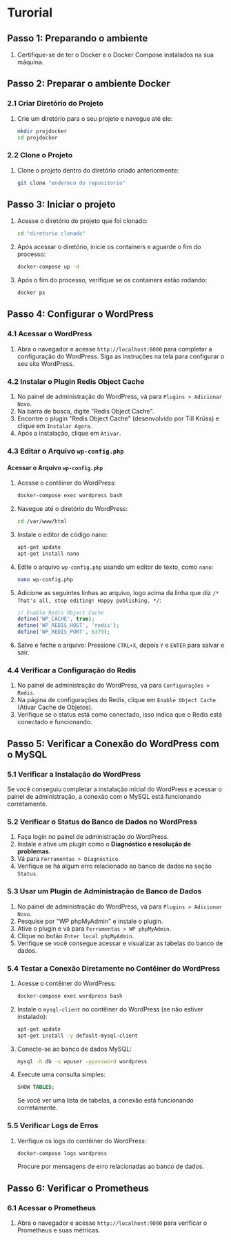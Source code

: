 # Turorial

## Passo 1: Preparando o ambiente

1. Certifique-se de ter o Docker e o Docker Compose instalados na sua máquina.

## Passo 2: Preparar o ambiente Docker

### 2.1 Criar Diretório do Projeto

1. Crie um diretório para o seu projeto e navegue até ele:
   ```bash
   mkdir projdocker
   cd projdocker
   ```

### 2.2 Clone o Projeto

1. Clone o projeto dentro do diretório criado anteriormente:
   ```bash
   git clone "endereco do repositorio"
   ```

## Passo 3: Iniciar o projeto

1. Acesse o diretório do projeto que foi clonado:
   ```bash
   cd "diretorio clonado"
   ```
2. Após acessar o diretório, inicie os containers e aguarde o fim do processo:
   ```bash
   docker-compose up -d
   ```
3. Após o fim do processo, verifique se os containers estão rodando:
   ```bash
   docker ps
   ```

## Passo 4: Configurar o WordPress

### 4.1 Acessar o WordPress

1. Abra o navegador e acesse `http://localhost:8000` para completar a configuração do WordPress. Siga as instruções na tela para configurar o seu site WordPress.

### 4.2 Instalar o Plugin Redis Object Cache

1. No painel de administração do WordPress, vá para `Plugins > Adicionar Novo`.
2. Na barra de busca, digite "Redis Object Cache".
3. Encontre o plugin "Redis Object Cache" (desenvolvido por Till Krüss) e clique em `Instalar Agora`.
4. Após a instalação, clique em `Ativar`.

### 4.3 Editar o Arquivo `wp-config.php`

#### Acessar o Arquivo `wp-config.php`

1. Acesse o contêiner do WordPress:
    ```bash
    docker-compose exec wordpress bash
    ```

2. Navegue até o diretório do WordPress:
    ```bash
    cd /var/www/html
    ```
3. Instale o editor de código nano:
    ```bash
    apt-get update
    apt-get install nano
    ```

4. Edite o arquivo `wp-config.php` usando um editor de texto, como `nano`:
    ```bash
    nano wp-config.php
    ```

5. Adicione as seguintes linhas ao arquivo, logo acima da linha que diz `/* That's all, stop editing! Happy publishing. */`:

    ```php
    // Enable Redis Object Cache
    define('WP_CACHE', true);
    define('WP_REDIS_HOST', 'redis');
    define('WP_REDIS_PORT', 6379);
    ```

5. Salve e feche o arquivo:
   Pressione `CTRL+X`, depois `Y` e `ENTER` para salvar e sair.

### 4.4 Verificar a Configuração do Redis

1. No painel de administração do WordPress, vá para `Configurações > Redis`.
2. Na página de configurações do Redis, clique em `Enable Object Cache` (Ativar Cache de Objetos).
3. Verifique se o status está como conectado, isso indica que o Redis está conectado e funcionando.

## Passo 5: Verificar a Conexão do WordPress com o MySQL

### 5.1 Verificar a Instalação do WordPress

Se você conseguiu completar a instalação inicial do WordPress e acessar o painel de administração, a conexão com o MySQL está funcionando corretamente.

### 5.2 Verificar o Status do Banco de Dados no WordPress

1. Faça login no painel de administração do WordPress.
2. Instale e ative um plugin como o **Diagnóstico e resolução de problemas**.
3. Vá para `Ferramentas > Diagnóstico`.
4. Verifique se há algum erro relacionado ao banco de dados na seção `Status`.

### 5.3 Usar um Plugin de Administração de Banco de Dados

1. No painel de administração do WordPress, vá para `Plugins > Adicionar Novo`.
2. Pesquise por "WP phpMyAdmin" e instale o plugin.
3. Ative o plugin e vá para `Ferramentas > WP phpMyAdmin`.
4. Clique no botão `Enter local phpMyAdmin`.
5. Verifique se você consegue acessar e visualizar as tabelas do banco de dados.

### 5.4 Testar a Conexão Diretamente no Contêiner do WordPress

1. Acesse o contêiner do WordPress:
    ```bash
    docker-compose exec wordpress bash
    ```

2. Instale o `mysql-client` no contêiner do WordPress (se não estiver instalado):
    ```bash
    apt-get update
    apt-get install -y default-mysql-client
    ```

3. Conecte-se ao banco de dados MySQL:
    ```bash
    mysql -h db -u wpuser -ppassword wordpress
    ```

4. Execute uma consulta simples:
    ```sql
    SHOW TABLES;
    ```

    Se você ver uma lista de tabelas, a conexão está funcionando corretamente.

### 5.5 Verificar Logs de Erros

1. Verifique os logs do contêiner do WordPress:
    ```bash
    docker-compose logs wordpress
    ```

    Procure por mensagens de erro relacionadas ao banco de dados.

## Passo 6: Verificar o Prometheus

### 6.1 Acessar o Prometheus

1. Abra o navegador e acesse `http://localhost:9090` para verificar o Prometheus e suas métricas.
